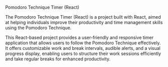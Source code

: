 Pomodoro Technique Timer (React)

The Pomodoro Technique Timer (React) is a project built with React, aimed at helping individuals improve their productivity and time management skills using the Pomodoro Technique. 

This React-based project provides a user-friendly and responsive timer application that allows users to follow the Pomodoro Technique effectively. It offers customizable work and break intervals, audible alerts, and a visual progress display, enabling users to structure their work sessions efficiently and take regular breaks for enhanced productivity. 
